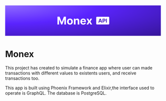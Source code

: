 ![Monex - API](./assets/readme_cover.png)

# Monex

This project has created to simulate a finance app where user can made transactions with different values to existents users, and receive transactions too.

This app is built using Phoenix Framework and Elixir,the interface used to operate is GraphQL. The database is PostgreSQL.
